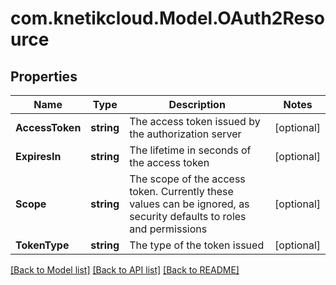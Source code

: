 # com.knetikcloud.Model.OAuth2Resource
## Properties

Name | Type | Description | Notes
------------ | ------------- | ------------- | -------------
**AccessToken** | **string** | The access token issued by the authorization server | [optional] 
**ExpiresIn** | **string** | The lifetime in seconds of the access token | [optional] 
**Scope** | **string** | The scope of the access token. Currently these values can be ignored, as security defaults to roles and permissions | [optional] 
**TokenType** | **string** | The type of the token issued | [optional] 

[[Back to Model list]](../README.md#documentation-for-models) [[Back to API list]](../README.md#documentation-for-api-endpoints) [[Back to README]](../README.md)

